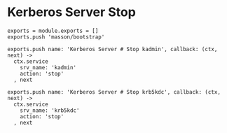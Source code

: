 
# Kerberos Server Stop

    exports = module.exports = []
    exports.push 'masson/bootstrap'

    exports.push name: 'Kerberos Server # Stop kadmin', callback: (ctx, next) ->
      ctx.service
        srv_name: 'kadmin'
        action: 'stop'
      , next

    exports.push name: 'Kerberos Server # Stop krb5kdc', callback: (ctx, next) ->
      ctx.service
        srv_name: 'krb5kdc'
        action: 'stop'
      , next
